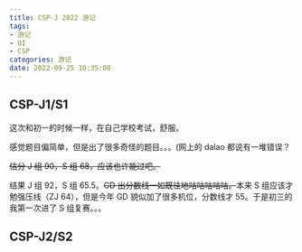 ```yaml
---
title: CSP-J 2022 游记
tags:
- 游记
- OI
- CSP
categories: 游记
date: 2022-09-25 10:35:00
---
```


## CSP-J1/S1

这次和初一的时候一样，在自己学校考试，舒服。

感觉题目偏简单，但是出了很多奇怪的题目。。。(网上的 dalao 都说有一堆错误？

~~估分 J 组 90，S 组 68，应该也许能过吧。~~

结果 J 组 92，S 组 65.5。~~GD 出分数线一如既往地咕咕咕咕咕。~~本来 S 组应该才勉强压线（ZJ 64），但是今年 GD 貌似加了很多机位，分数线才 55。于是初三的我第一次进了 S 组复赛。。。

## CSP-J2/S2
